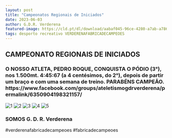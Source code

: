 ```yaml
---
layout: post
title: "Campeonatos Regionais de Iniciados"
date: 2023-06-03
author: G.D.R. Verderena
featured-image: https://cld.pt/dl/download/aabaf045-96ce-4280-a7ab-a786f90d2d8a/cartaz_benj_inf.jpg
tags: desporto recreativo VERDERENAFABRICADECAMPEOES
---
```



<H2>CAMPEONATO REGIONAIS DE INICIADOS</H2>

<H3>O NOSSO ATLETA, PEDRO ROQUE, CONQUISTA O PÓDIO (3°), nos 1.500mt. 4:45:67 (a 4 centésimos, do 2°), depois de partir um braço e com uma semana de treino.
PARABÉNS CAMPEÃO.
https://www.facebook.com/groups/ateletismogdrverderena/permalink/6350904198321157/
</H3>


![1](https://cld.pt/dl/download/436dd428-d907-4484-b627-6c49269b9d77/5.jpg)
![2](https://cld.pt/dl/download/61133529-79a9-4010-912d-d3d79448b4fc/6.jpg)
![3](https://cld.pt/dl/download/cbb8a167-a21b-4530-8e0a-9504733a2b73/351497561_1214483715889589_7555645227024475641_n.jpg)
![4](https://cld.pt/dl/download/99e97e2e-6d9a-4733-a75e-16f3cc8d58f2/351456906_988325685495118_8525298633955357817_n.jpg)
![5](https://cld.pt/dl/download/4cf875f9-2d9a-4b0a-800b-e9119050cb49/351196648_7032683070081351_6818087356463951512_n.jpg)

<H3>SOMOS G. D. R. Verderena</H3>

#verderenafabricadecampeoes #fabricadecampeoes 
